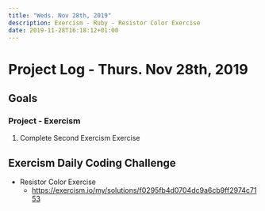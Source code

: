 ```yaml
---
title: "Weds. Nov 28th, 2019"
description: Exercism - Ruby - Resistor Color Exercise
date: 2019-11-28T16:18:12+01:00
---
```


# Project Log - Thurs. Nov 28th, 2019
## Goals
### Project - Exercism
1. Complete Second Exercism Exercise

## Exercism Daily Coding Challenge
* Resistor Color Exercise
  * https://exercism.io/my/solutions/f0295fb4d0704dc9a6cb9ff2974c7153
